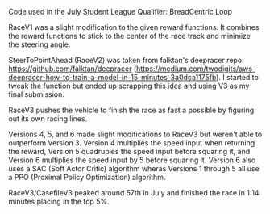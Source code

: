 Code used in the July Student League Qualifier: BreadCentric Loop

RaceV1 was a slight modification to the given reward functions. It combines the reward functions to stick to the center of the race track and minimize the steering angle.

SteerToPointAhead (RaceV2) was taken from falktan's deepracer repo: https://github.com/falktan/deepracer (https://medium.com/twodigits/aws-deepracer-how-to-train-a-model-in-15-minutes-3a0dca1175fb). I started to tweak the function but ended up scrapping this idea and using V3 as my final submission.

RaceV3 pushes the vehicle to finish the race as fast a possible by figuring out its own racing lines.

Versions 4, 5, and 6 made slight modifications to RaceV3 but weren't able to outperform Version 3.
Version 4 multiplies the speed input when returning the reward, Version 5 quadruples the speed input before squaring it, and Version 6 multiplies the speed input by 5 before squaring it. Version 6 also uses a SAC (Soft Actor Critic) algorithm wheras Versions 1 through 5 all use a PPO (Proximal Policy Optimization) algorithm.

RaceV3/CasefileV3 peaked around 57th in July and finished the race in 1:14 minutes placing in the top 5%.

